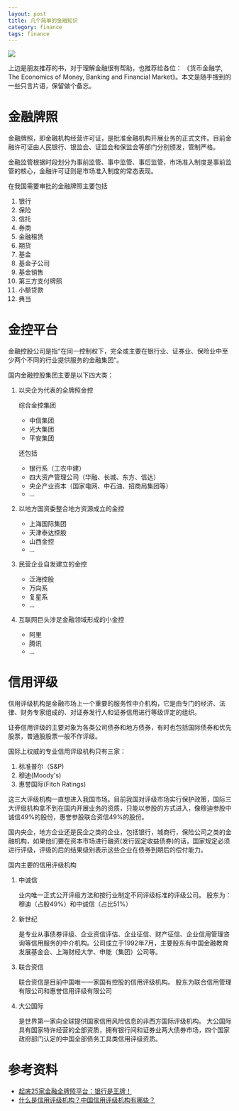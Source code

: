 ```yaml
---
layout: post
title: 几个简单的金融知识
category: finance
tags: finance
---
```


![](http://7vigrt.com1.z0.glb.clouddn.com/blog/pic/201703/20170307224506.jpg)

上边是朋友推荐的书，对于理解金融很有帮助，也推荐给各位： 《货币金融学, The Economics of Money, Banking and Financial Market》。本文是随手搜到的一些只言片语，保留做个备忘。

# 金融牌照

金融牌照，即金融机构经营许可证，是批准金融机构开展业务的正式文件。目前金融许可证由人民银行、银监会、证监会和保监会等部门分别颁发，管制严格。

金融监管根据时段划分为事前监管、事中监管、事后监管，市场准入制度是事前监管的核心，金融许可证则是市场准入制度的常态表现。

在我国需要审批的金融牌照主要包括

1. 银行
1. 保险
1. 信托
1. 券商
1. 金融租赁
1. 期货
1. 基金
1. 基金子公司
1. 基金销售
1. 第三方支付牌照
1. 小额贷款
1. 典当

# 金控平台

金融控股公司是指“在同一控制权下，完全或主要在银行业、证券业、保险业中至少两个不同的行业提供服务的金融集团”。

国内金融控股集团主要是以下四大类：

1. 以央企为代表的全牌照金控

    综合金控集团

    * 中信集团
    * 光大集团
    * 平安集团

    还包括
    
    * 银行系（工农中建）
    * 四大资产管理公司（华融、长城、东方、信达）
    * 央企产业资本（国家电网、中石油、招商局集团等）
    * ...

1. 以地方国资委整合地方资源成立的金控

    * 上海国际集团
    * 天津泰达控股
    * 山西金控
    * ...

1. 民营企业自发建立的金控

    * 泛海控股
    * 万向系
    * 复星系
    * ...

1. 互联网巨头涉足金融领域形成的小金控

    * 阿里
    * 腾讯
    * ...
      
# 信用评级      
      
信用评级机构是金融市场上一个重要的服务性中介机构，它是由专门的经济、法律、财务专家组成的、对证券发行人和证券信用进行等级评定的组织。

证券信用评级的主要对象为各类公司债券和地方债券，有时也包括国际债券和优先股票，普通股股票一般不作评级。

国际上权威的专业信用评级机构只有三家：

1. 标准普尔（S&P)
1. 穆迪(Moody's)
1. 惠誉国际(Fitch Ratings)

这三大评级机构一直想进入我国市场。目前我国对评级市场实行保护政策，国际三大评级机构拿不到在国内开展业务的资质，只能以参股的方式进入，像穆迪参股中诚信49%的股份，惠誉参股联合资信49%的股份。

国内央企，地方企业还是民企之类的企业，包括银行，城商行，保险公司之类的金融机构，如果他们要在资本市场进行融资(发行固定收益债券)的话，国家规定必须进行评级，评级的后的结果级别表示这些企业在债券到期后的偿付能力。

国内主要的信用评级机构

1. 中诚信
    
    业内唯一正式公开评级方法和按行业制定不同评级标准的评级公司。
    股东为：穆迪（占股49%）和中诚信（占比51%）

1. 新世纪

    是专业从事债券评级、企业资信评估、企业征信、财产征信、企业信用管理咨询等信用服务的中介机构。公司成立于1992年7月，主要股东有中国金融教育发展基金会、上海财经大学、申能（集团）公司等。

1. 联合资信

    联合资信是目前中国唯一一家国有控股的信用评级机构。
    股东为联合信用管理有限公司和惠誉信用评级有限公司
   
1. 大公国际

    是世界第一家向全球提供国家信用风险信息的非西方国际评级机构。
    大公国际具有国家特许经营的全部资质，拥有银行间和证券业两大债券市场，四个国家政府部门认定的中国全部债务工具类信用评级资质。   
    
# 参考资料

* [起底25家金融全牌照平台：银行是王牌！][1]
* [什么是信用评级机构？中国信用评级机构有哪些？][2]

[1]: http://www.sinotf.com/GB/News/1001/2016-09-30/xMMDAwMDIxMTQxMg.html
[2]: http://www.creditsd.gov.cn/28/3633.html
